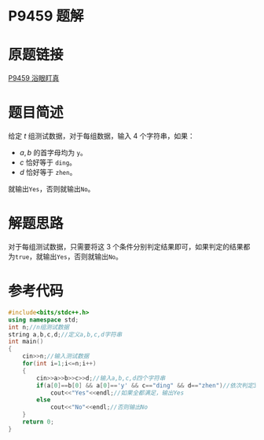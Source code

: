 # P9459 题解

# 原题链接
[P9459 浴眼盯真](https://www.luogu.com.cn/problem/P9459)

# 题目简述

给定 $t$ 组测试数据，对于每组数据，输入 $4$ 个字符串，如果：

- $a,b$ 的首字母均为 ```y```。
- $c$ 恰好等于 ```ding```。
- $d$ 恰好等于 ```zhen```。

就输出```Yes```，否则就输出```No```。


# 解题思路

对于每组测试数据，只需要将这 $3$ 个条件分别判定结果即可，如果判定的结果都为```true```，就输出```Yes```，否则就输出```No```。

# 参考代码

```cpp
#include<bits/stdc++.h>
using namespace std;
int n;//n组测试数据
string a,b,c,d;//定义a,b,c,d字符串
int main()
{
	cin>>n;//输入测试数据
	for(int i=1;i<=n;i++)
	{
		cin>>a>>b>>c>>d;//输入a,b,c,d四个字符串
		if(a[0]==b[0] && a[0]=='y' && c=="ding" && d=="zhen")//依次判定3个条件
			cout<<"Yes"<<endl;//如果全都满足，输出Yes
		else
			cout<<"No"<<endl;//否则输出No
	}
    return 0;
}

```
